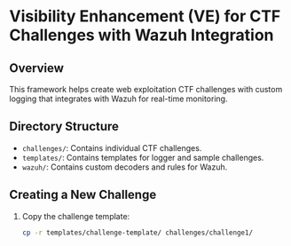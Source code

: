 # Visibility Enhancement (VE) for CTF Challenges with Wazuh Integration

## Overview
This framework helps create web exploitation CTF challenges with custom logging that integrates with Wazuh for real-time monitoring.

## Directory Structure
- `challenges/`: Contains individual CTF challenges.
- `templates/`: Contains templates for logger and sample challenges.
- `wazuh/`: Contains custom decoders and rules for Wazuh.

## Creating a New Challenge
1. Copy the challenge template:
   ```sh
   cp -r templates/challenge-template/ challenges/challenge1/
